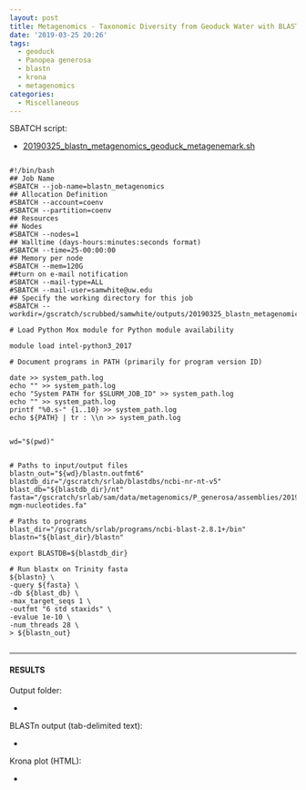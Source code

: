```yaml
---
layout: post
title: Metagenomics - Taxonomic Diversity from Geoduck Water with BLASTn and Krona Plots
date: '2019-03-25 20:26'
tags:
  - geoduck
  - Panopea generosa
  - blastn
  - krona
  - metagenomics
categories:
  - Miscellaneous
---
```


SBATCH script:

- [20190325_blastn_metagenomics_geoduck_metagenemark.sh](https://github.com/RobertsLab/sams-notebook/blob/master/sbatch_scripts/20190325_blastn_metagenomics_geoduck_metagenemark.sh)

<pre><code>
#!/bin/bash
## Job Name
#SBATCH --job-name=blastn_metagenomics
## Allocation Definition
#SBATCH --account=coenv
#SBATCH --partition=coenv
## Resources
## Nodes
#SBATCH --nodes=1
## Walltime (days-hours:minutes:seconds format)
#SBATCH --time=25-00:00:00
## Memory per node
#SBATCH --mem=120G
##turn on e-mail notification
#SBATCH --mail-type=ALL
#SBATCH --mail-user=samwhite@uw.edu
## Specify the working directory for this job
#SBATCH --workdir=/gscratch/scrubbed/samwhite/outputs/20190325_blastn_metagenomics_geoduck_metagenemark

# Load Python Mox module for Python module availability

module load intel-python3_2017

# Document programs in PATH (primarily for program version ID)

date >> system_path.log
echo "" >> system_path.log
echo "System PATH for $SLURM_JOB_ID" >> system_path.log
echo "" >> system_path.log
printf "%0.s-" {1..10} >> system_path.log
echo ${PATH} | tr : \\n >> system_path.log


wd="$(pwd)"


# Paths to input/output files
blastn_out="${wd}/blastn.outfmt6"
blastdb_dir="/gscratch/srlab/blastdbs/ncbi-nr-nt-v5"
blast_db="${blastdb_dir}/nt"
fasta="/gscratch/srlab/sam/data/metagenomics/P_generosa/assemblies/20190103-mgm-nucleotides.fa"

# Paths to programs
blast_dir="/gscratch/srlab/programs/ncbi-blast-2.8.1+/bin"
blastn="${blast_dir}/blastn"

export BLASTDB=${blastdb_dir}

# Run blastx on Trinity fasta
${blastn} \
-query ${fasta} \
-db ${blast_db} \
-max_target_seqs 1 \
-outfmt "6 std staxids" \
-evalue 1e-10 \
-num_threads 28 \
> ${blastn_out}

</code></pre>





---

#### RESULTS

Output folder:

- []()

BLASTn output (tab-delimited text):

- []()

Krona plot (HTML):

- []()
